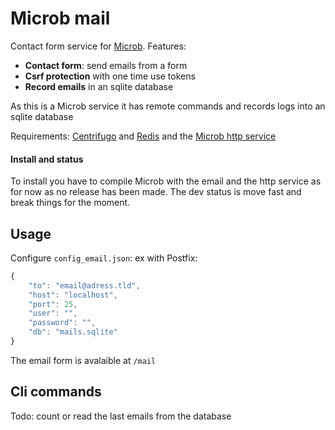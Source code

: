 # Microb mail

Contact form service for [Microb](https://github.com/synw/microb). Features:

- **Contact form**: send emails from a form
- **Csrf protection** with one time use tokens
- **Record emails** in an sqlite database

As this is a Microb service it has remote commands and records logs into an sqlite database

Requirements: 
[Centrifugo](https://github.com/centrifugal/centrifugo/) and [Redis](http://redis.io/) and the
[Microb http service](https://github.com/synw/microb-http)

#### Install and status

To install you have to compile Microb with the email 
and the http service as for now as no release has been made. 
The dev status is move fast and break things for the moment.

## Usage

Configure `config_email.json`: ex with Postfix:

   ```javascript
   {
	   "to": "email@adress.tld",
	   "host": "localhost",
	   "port": 25,
	   "user": "",
	   "password": "",
	   "db": "mails.sqlite"
   }
   ```

The email form is avalaible at `/mail`

## Cli commands

Todo: count or read the last emails from the database

